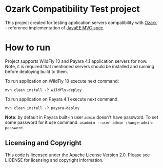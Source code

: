 # Ozark Compatibility Test project
This project created for testing application servers compatibility with [Ozark](https://github.com/mvc-spec/ozark) - reference implementation of [JavaEE MVC spec](https://www.mvc-spec.org).

# How to run
Project supports WildFly 10 and Payara 4.1 application servers for now.
Note, it is required that mentioned servers should be installed and running before deploying build to them.

To run application on WildFly 10 execute next command:

```
mvn clean install -P wildfly-deploy
```

To run application on Payara 4.1 execute next command:

```
mvn clean install -P payara-deploy
```

**Note:** by default in Payara built-in user `admin` doesn't have password. To set some password for it use command: `asadmin --user admin change-admin-password`.

## Licensing and Copyright

This code is licensed under the  Apache License Version 2.0. Please see LICENSE for licensing and copyright information.
